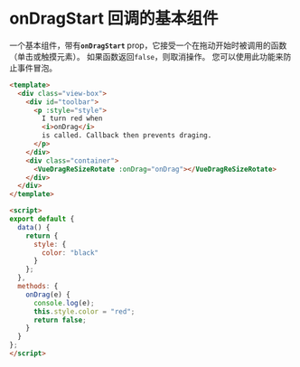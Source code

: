 # onDragStart 回调的基本组件

一个基本组件，带有<b>`onDragStart` </b> prop，它接受一个在拖动开始时被调用的函数（单击或触摸元素）。 如果函数返回`false`，则取消操作。 您可以使用此功能来防止事件冒泡。


```html
<template>
  <div class="view-box">
    <div id="toolbar">
      <p :style="style">
        I turn red when
        <i>onDrag</i>
        is called. Callback then prevents draging.
      </p>
    </div>
    <div class="container">
      <VueDragReSizeRotate :onDrag="onDrag"></VueDragReSizeRotate>
    </div>
  </div>
</template>

<script>
export default {
  data() {
    return {
      style: {
        color: "black"
      }
    };
  },
  methods: {
    onDrag(e) {
      console.log(e);
      this.style.color = "red";
      return false;
    }
  }
};
</script>
```
